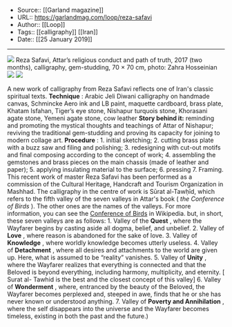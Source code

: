 ﻿
  * Source:: [[Garland magazine]]
  * URL:: https://garlandmag.com/loop/reza-safavi
  * Author:: [[Loop]]
  * Tags:: [[calligraphy]] [[Iran]]
  * Date:: [[25 January 2019]]


* * *
[![](https://garlandmag.com/wp-content/uploads/2019/01/IMG-20180927-WA0035.jpg)](https://garlandmag.com/wp-content/uploads/2019/01/IMG-20180927-WA0035.jpg)
     Reza Safavi, Attar’s religious conduct and path of truth, 2017 (two months), calligraphy, gem-studding, 70 × 70 cm, photo: Zahra Hosseinian
[![](https://garlandmag.com/wp-content/uploads/2019/01/IMG-20180927-WA0030-1024x768.jpg)](https://garlandmag.com/wp-content/uploads/2019/01/IMG-20180927-WA0030.jpg)
[![](https://garlandmag.com/wp-content/uploads/2019/01/IMG-20180927-WA0039.jpg)](https://garlandmag.com/wp-content/uploads/2019/01/IMG-20180927-WA0039.jpg)
  

A new work of calligraphy from Reza Safavi reflects one of Iran's classic spiritual texts. 
**Technique** : Arabic Jeli Diwani calligraphy on handmade canvas, Schmincke Aero ink and LB paint, maquette cardboard, brass plate, Khatam Isfahan, Tiger’s eye stone, Nishapur turquois stone, Khorasani agate stone, Yemeni agate stone, cow leather
 **Story behind it:** reminding and promoting the mystical thoughts and teachings of Attar of Nishapur; reviving the traditional gem-studding and proving its capacity for joining to modern collage art.
 **Procedure** : 1. initial sketching; 2. cutting brass plate with a buzz saw and filing and polishing; 3. redesigning with cut-out motifs and final composing according to the concept of work; 4. assembling the gemstones and brass pieces on the main chassis (made of leather and paper); 5. applying insulating material to the surface; 6. pressing 7. Framing.
This recent work of master Reza Safavi has been performed as a commission of the Cultural Heritage, Handcraft and Tourism Organization in Mashhad. The calligraphy in the centre of work is Sūrat al-Tawḥīd, which refers to the fifth valley of the seven valleys in Attar's book ( _the Conference of Birds_ ). The other ones are the names of the valleys.
For more information, you can see the [Conference of Birds](https://en.wikipedia.org/wiki/The_Conference_of_the_Birds) in Wikipedia. but, in short, these seven valleys are as follows: 
1\. Valley of the **Quest** , where the Wayfarer begins by casting aside all dogma, belief, and unbelief.
2\. Valley of **Love** , where reason is abandoned for the sake of love.
3\. Valley of **Knowledge** , where worldly knowledge becomes utterly useless.
4\. Valley of **Detachment** , where all desires and attachments to the world are given up. Here, what is assumed to be “reality” vanishes.
5\. Valley of **Unity** , where the Wayfarer realizes that everything is connected and that the Beloved is beyond everything, including harmony, multiplicity, and eternity. [ Surat al- Tawhid is the best and the closest concept of this valley]
6\. Valley of **Wonderment** , where, entranced by the beauty of the Beloved, the Wayfarer becomes perplexed and, steeped in awe, finds that he or she has never known or understood anything.
7\. Valley of **Poverty and Annihilation** , where the self disappears into the universe and the Wayfarer becomes timeless, existing in both the past and the future.)

